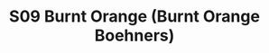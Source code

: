 ---
title: S09 Burnt Orange (Burnt Orange Boehners)
permalink: "/teams/s09-burnt-orange"
teamslug: s09-burnt-orange
members:
- Adrian Morales - Captain
- Long Diep - Quarterback
- Mike Almy
- Garrett Barnicoat
- Howard Chan
- Mark Martinez
- Brendan McFarland
- Ken Overbeck
- Alex Payne
- Derrick Petit
- Andy Pratt
- Greg Shirk
- Jacob Willis
- Brett Chambers - Supplemental
teamid: 4453
name: S09 Burnt Orange
color: Burnt Orange Boehners
division: ''
---